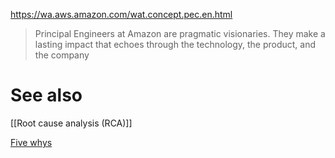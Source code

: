 https://wa.aws.amazon.com/wat.concept.pec.en.html

> Principal Engineers at Amazon are pragmatic visionaries. They make a lasting impact that echoes through the technology, the product, and the company

# See also

[[Root cause analysis (RCA)]]

[Five whys](Five%20whys.md)